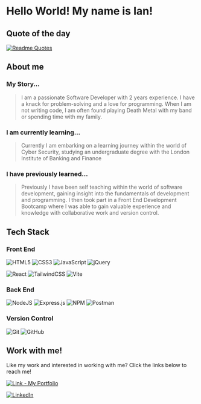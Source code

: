 # Hello World! My name is Ian!

## Quote of the day
[![Readme Quotes](https://quotes-github-readme.vercel.app/api?type=horizontal&theme=dark)](https://github.com/piyushsuthar/github-readme-quotes)

## About me

### My Story...
> I am a passionate Software Developer with 2 years experience. I have a knack for problem-solving and a love for programming. When I am not writing code, I am often found playing Death Metal with my band or spending time with my family.

### I am currently learning...

> Currently I am embarking on a learning journey within the world of Cyber Security, studying an undergraduate degree with the London Institute of Banking and Finance 

### I have previously learned...

> Previously I have been self teaching within the world of software development, gaining insight into the fundamentals of development and programming. I then took part in a Front End Development Bootcamp where I was able to gain valuable experience and knowledge with collaborative work and version control.

## Tech Stack

### Front End
![HTML5](https://img.shields.io/badge/html5-%23E34F26.svg?style=for-the-badge&logo=html5&logoColor=white)
![CSS3](https://img.shields.io/badge/css3-%231572B6.svg?style=for-the-badge&logo=css3&logoColor=white)
![JavaScript](https://img.shields.io/badge/javascript-%23323330.svg?style=for-the-badge&logo=javascript&logoColor=%23F7DF1E)
![jQuery](https://img.shields.io/badge/jquery-%230769AD.svg?style=for-the-badge&logo=jquery&logoColor=white)

![React](https://img.shields.io/badge/react-%2320232a.svg?style=for-the-badge&logo=react&logoColor=%2361DAFB)
![TailwindCSS](https://img.shields.io/badge/tailwindcss-%2338B2AC.svg?style=for-the-badge&logo=tailwind-css&logoColor=white)
![Vite](https://img.shields.io/badge/vite-%23646CFF.svg?style=for-the-badge&logo=vite&logoColor=white)

### Back End
![NodeJS](https://img.shields.io/badge/node.js-6DA55F?style=for-the-badge&logo=node.js&logoColor=white)
![Express.js](https://img.shields.io/badge/express.js-%23404d59.svg?style=for-the-badge&logo=express&logoColor=%2361DAFB)
![NPM](https://img.shields.io/badge/NPM-%23CB3837.svg?style=for-the-badge&logo=npm&logoColor=white)
![Postman](https://img.shields.io/badge/Postman-FF6C37?style=for-the-badge&logo=postman&logoColor=white)

### Version Control
![Git](https://img.shields.io/badge/git-%23F05033.svg?style=for-the-badge&logo=git&logoColor=white)
![GitHub](https://img.shields.io/badge/github-%23121011.svg?style=for-the-badge&logo=github&logoColor=white)

## Work with me!

Like my work and interested in working with me? Click the links below to reach me!

<a href="https://ianscott.netlify.app/" target="_blank" referrer="noopener noreferrer">![Link - My Portfolio](https://img.shields.io/badge/My_Portfolio-purple)</a>

<a href="https://www.linkedin.com/in/ian-j-scott/" target="_blank" referrer="noopener noreferrer">![LinkedIn](https://img.shields.io/badge/linkedin-%230077B5.svg?style=for-the-badge&logo=linkedin&logoColor=white)</a>

